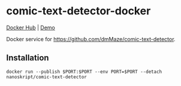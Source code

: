 # comic-text-detector-docker

[Docker Hub](https://hub.docker.com/r/nanoskript/comic-text-detector)
| [Demo](https://comic-text-detector.nanoskript.dev/)

Docker service for <https://github.com/dmMaze/comic-text-detector>.

## Installation

```
docker run --publish $PORT:$PORT --env PORT=$PORT --detach nanoskript/comic-text-detector
```